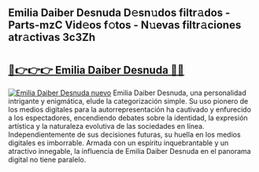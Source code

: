 ## Emilia Daiber Desnuda D𝚎sn𝚞dos filtr𝚊dos - Parts-mzC Vid𝚎os f𝚘tos - N𝚞evas filtr𝚊ciones atr𝚊ctivas 3c3Zh

# <h2><a href="http://mb1mpb.tromn.icu/?c=Emilia+Daiber+Desnuda">🔗👉👉👉 Emilia Daiber Desnuda 🔗🔗</a></h2>

[![Emilia Daiber Desnuda nuevo](https://i.imgur.com/pEAQMta.gif)](http://mb1mpb.tromn.icu/?c=Emilia+Daiber+Desnuda)
Emilia Daiber Desnuda, una personalidad intrigante y enigmática, elude la categorización simple. Su uso pionero de los medios digitales para la autorrepresentación ha cautivado y enfurecido a los espectadores, encendiendo debates sobre la identidad, la expresión artística y la naturaleza evolutiva de las sociedades en línea. Independientemente de sus decisiones futuras, su huella en los medios digitales es imborrable. Armada con un espíritu inquebrantable y un atractivo innegable, la influencia de Emilia Daiber Desnuda en el panorama digital no tiene paralelo.

